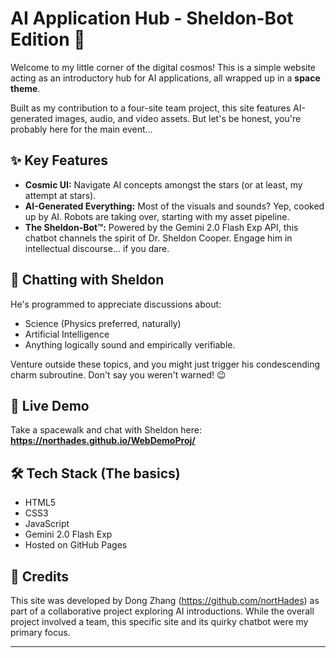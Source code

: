# AI Application Hub - Sheldon-Bot Edition 🌌

Welcome to my little corner of the digital cosmos! This is a simple website acting as an introductory hub for AI applications, all wrapped up in a **space theme**.

Built as my contribution to a four-site team project, this site features AI-generated images, audio, and video assets. But let's be honest, you're probably here for the main event...

## ✨ Key Features

* **Cosmic UI:** Navigate AI concepts amongst the stars (or at least, my attempt at stars).
* **AI-Generated Everything:** Most of the visuals and sounds? Yep, cooked up by AI. Robots are taking over, starting with my asset pipeline.
* **The Sheldon-Bot™:** Powered by the Gemini 2.0 Flash Exp API, this chatbot channels the spirit of Dr. Sheldon Cooper. Engage him in intellectual discourse... if you dare.

## 🤖 Chatting with Sheldon

He's programmed to appreciate discussions about:
* Science (Physics preferred, naturally)
* Artificial Intelligence
* Anything logically sound and empirically verifiable.

Venture outside these topics, and you might just trigger his condescending charm subroutine. Don't say you weren't warned! 😉

## 🚀 Live Demo

Take a spacewalk and chat with Sheldon here:
**https://northades.github.io/WebDemoProj/**

## 🛠️ Tech Stack (The basics)

* HTML5
* CSS3
* JavaScript
* Gemini 2.0 Flash Exp
* Hosted on GitHub Pages

## 🙏 Credits

This site was developed by Dong Zhang (https://github.com/nortHades) as part of a collaborative project exploring AI introductions. While the overall project involved a team, this specific site and its quirky chatbot were my primary focus.

---
